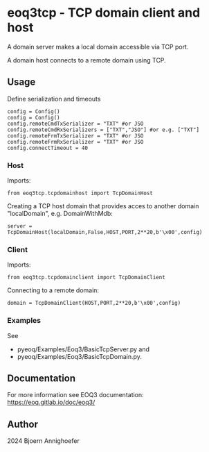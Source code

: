 # eoq3tcp - TCP domain client and host

A domain server makes a local domain accessible via TCP port.

A domain host connects to a remote domain using TCP. 
		
## Usage

Define serialization and timeouts

    config = Config()
    config = Config()
    config.remoteCmdTxSerializer = "TXT" #or JSO
    config.remoteCmdRxSerializers = ["TXT","JSO"] #or e.g. ["TXT"]
    config.remoteFrmTxSerializer = "TXT" #or JSO
    config.remoteFrmRxSerializer = "TXT" #or JSO
    config.connectTimeout = 40

### Host

Imports: 

    from eoq3tcp.tcpdomainhost import TcpDomainHost
	 
Creating a TCP host domain that provides acces to another domain "localDomain", e.g. DomainWithMdb:

	server = TcpDomainHost(localDomain,False,HOST,PORT,2**20,b'\x00',config)

### Client

Imports: 

    from eoq3tcp.tcpdomainclient import TcpDomainClient
	 
Connecting to a remote domain:

	domain = TcpDomainClient(HOST,PORT,2**20,b'\x00',config)
	
### Examples

See

* pyeoq/Examples/Eoq3/BasicTcpServer.py and
* pyeoq/Examples/Eoq3/BasicTcpDomain.py.

## Documentation

For more information see EOQ3 documentation: https://eoq.gitlab.io/doc/eoq3/

## Author

2024 Bjoern Annighoefer


